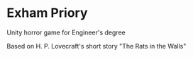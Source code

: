 # Exham Priory
Unity horror game for Engineer's degree

Based on H. P. Lovecraft's short story "The Rats in the Walls"
